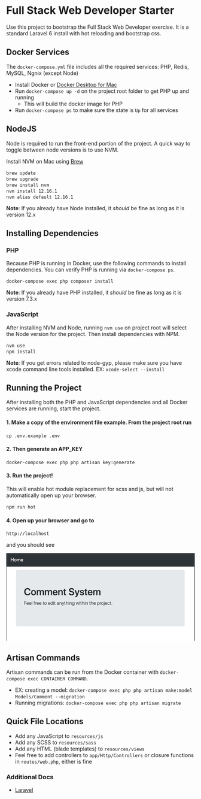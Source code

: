 # Full Stack Web Developer Starter
Use this project to bootstrap the Full Stack Web Developer exercise.  It is a standard Laravel 6 install with hot reloading and bootstrap css.

## Docker Services
The `docker-compose.yml` file includes all the required services: PHP, Redis, MySQL, Ngnix (except Node)
* Install Docker or [Docker Desktop for Mac](https://hub.docker.com/editions/community/docker-ce-desktop-mac)
* Run `docker-compose up -d` on the project root folder to get PHP up and running
    * This will build the docker image for PHP
* Run `docker-compose ps` to make sure the state is `Up` for all services

## NodeJS
Node is required to run the front-end portion of the project. A quick way to toggle between node versions is to use NVM.

Install NVM on Mac using [Brew](https://brew.sh/)
```
brew update
brew upgrade
brew install nvm
nvm install 12.16.1
nvm alias default 12.16.1
```

**Note**: If you already have Node installed, it *should* be fine as long as it is version 12.x

## Installing Dependencies
### PHP
Because PHP is running in Docker, use the following commands to install dependencies.  You can verify PHP is running via `docker-compose ps`.
```
docker-compose exec php composer install
```

**Note**: If you already have PHP installed, it *should* be fine as long as it is version 7.3.x

### JavaScript
After installing NVM and Node, running `nvm use` on project root will select the Node version for the project.  Then install dependencies with NPM.
```
nvm use
npm install
```

**Note**: If you get errors related to node-gyp, please make sure you have xcode command line tools installed.  EX: `xcode-select --install`

## Running the Project
After installing both the PHP and JavaScript dependencies and all Docker services are running, start the project.

#### 1. Make a copy of the environment file example. From the project root run
```
cp .env.example .env
```

#### 2. Then generate an APP_KEY
```
docker-compose exec php php artisan key:generate
```

#### 3. Run the project!
This will enable hot module replacement for scss and js, but will not automatically open up your browser.
```
npm run hot
```

#### 4. Open up your browser and go to 
```
http://localhost
```

and you should see

![Homepage Image](/public/img/comment-system.png?raw=true)

## Artisan Commands
Artisan commands can be run from the Docker container with `docker-compose exec CONTAINER COMMAND`.
 * EX: creating a model: `docker-compose exec php php artisan make:model Models/Comment --migration`
 * Running migrations: `docker-compose exec php php artisan migrate`

## Quick File Locations
* Add any JavaScript to `resources/js`
* Add any SCSS to `resources/sass`
* Add any HTML (blade templates) to `resources/views`
* Feel free to add controllers to `app/Http/Controllers` or closure functions in `routes/web.php`, either is fine


### Additional Docs
* [Laravel](https://laravel.com/docs)


